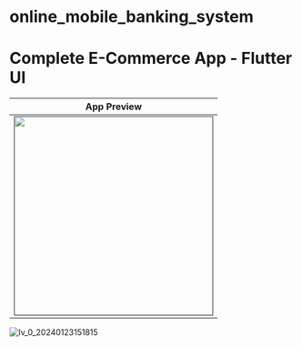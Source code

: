 # online_mobile_banking_system

# Complete E-Commerce App - Flutter UI

|              App Preview             |
| :----------------------------------: |
| <a href="" target="_blank"><img src="https://github.com/azahar24/nirupay/assets/91890511/2da024be-410b-4f76-9323-55c112240a69" width="350"></a> |

![lv_0_20240123151815](https://github.com/azahar24/nirupay/assets/91890511/2da024be-410b-4f76-9323-55c112240a69)

